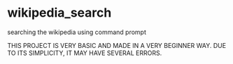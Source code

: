 # wikipedia_search
searching the wikipedia using command prompt


THIS PROJECT IS VERY BASIC AND MADE IN A VERY BEGINNER WAY. DUE TO ITS SIMPLICITY, IT MAY HAVE SEVERAL ERRORS.
